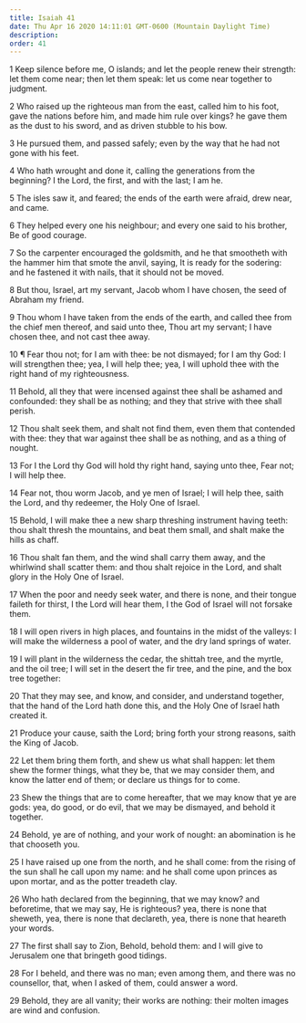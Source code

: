 ```yaml
---
title: Isaiah 41
date: Thu Apr 16 2020 14:11:01 GMT-0600 (Mountain Daylight Time)
description: 
order: 41
---
```


<p>
  1 Keep silence before me, O islands; and let the people renew their strength:
  let them come near; then let them speak: let us come near together to
  judgment.
</p>
<p>
  2 Who raised up the righteous man from the east, called him to his foot, gave
  the nations before him, and made him rule over kings? he gave them as the dust
  to his sword, and as driven stubble to his bow.
</p>
<p>
  3 He pursued them, and passed safely; even by the way that he had not gone
  with his feet.
</p>
<p>
  4 Who hath wrought and done it, calling the generations from the beginning? I
  the Lord, the first, and with the last; I am he.
</p>
<p>
  5 The isles saw it, and feared; the ends of the earth were afraid, drew near,
  and came.
</p>
<p>
  6 They helped every one his neighbour; and every one said to his brother, Be
  of good courage.
</p>
<p>
  7 So the carpenter encouraged the goldsmith, and he that smootheth with the
  hammer him that smote the anvil, saying, It is ready for the sodering: and he
  fastened it with nails, that it should not be moved.
</p>
<p>
  8 But thou, Israel, art my servant, Jacob whom I have chosen, the seed of
  Abraham my friend.
</p>
<p>
  9 Thou whom I have taken from the ends of the earth, and called thee from the
  chief men thereof, and said unto thee, Thou art my servant; I have chosen
  thee, and not cast thee away.
</p>
<p>
  10 &#xB6; Fear thou not; for I am with thee: be not dismayed; for I am thy
  God: I will strengthen thee; yea, I will help thee; yea, I will uphold thee
  with the right hand of my righteousness.
</p>
<p>
  11 Behold, all they that were incensed against thee shall be ashamed and
  confounded: they shall be as nothing; and they that strive with thee shall
  perish.
</p>
<p>
  12 Thou shalt seek them, and shalt not find them, even them that contended
  with thee: they that war against thee shall be as nothing, and as a thing of
  nought.
</p>
<p>
  13 For I the Lord thy God will hold thy right hand, saying unto thee, Fear
  not; I will help thee.
</p>
<p>
  14 Fear not, thou worm Jacob, and ye men of Israel; I will help thee, saith
  the Lord, and thy redeemer, the Holy One of Israel.
</p>
<p>
  15 Behold, I will make thee a new sharp threshing instrument having teeth:
  thou shalt thresh the mountains, and beat them small, and shalt make the hills
  as chaff.
</p>
<p>
  16 Thou shalt fan them, and the wind shall carry them away, and the whirlwind
  shall scatter them: and thou shalt rejoice in the Lord, and shalt glory in the
  Holy One of Israel.
</p>
<p>
  17 When the poor and needy seek water, and there is none, and their tongue
  faileth for thirst, I the Lord will hear them, I the God of Israel will not
  forsake them.
</p>
<p>
  18 I will open rivers in high places, and fountains in the midst of the
  valleys: I will make the wilderness a pool of water, and the dry land springs
  of water.
</p>
<p>
  19 I will plant in the wilderness the cedar, the shittah tree, and the myrtle,
  and the oil tree; I will set in the desert the fir tree, and the pine, and the
  box tree together:
</p>
<p>
  20 That they may see, and know, and consider, and understand together, that
  the hand of the Lord hath done this, and the Holy One of Israel hath created
  it.
</p>
<p>
  21 Produce your cause, saith the Lord; bring forth your strong reasons, saith
  the King of Jacob.
</p>
<p>
  22 Let them bring them forth, and shew us what shall happen: let them shew the
  former things, what they be, that we may consider them, and know the latter
  end of them; or declare us things for to come.
</p>
<p>
  23 Shew the things that are to come hereafter, that we may know that ye are
  gods: yea, do good, or do evil, that we may be dismayed, and behold it
  together.
</p>
<p>
  24 Behold, ye are of nothing, and your work of nought: an abomination is he
  that chooseth you.
</p>
<p>
  25 I have raised up one from the north, and he shall come: from the rising of
  the sun shall he call upon my name: and he shall come upon princes as upon
  mortar, and as the potter treadeth clay.
</p>
<p>
  26 Who hath declared from the beginning, that we may know? and beforetime,
  that we may say, He is righteous? yea, there is none that sheweth, yea, there
  is none that declareth, yea, there is none that heareth your words.
</p>
<p>
  27 The first shall say to Zion, Behold, behold them: and I will give to
  Jerusalem one that bringeth good tidings.
</p>
<p>
  28 For I beheld, and there was no man; even among them, and there was no
  counsellor, that, when I asked of them, could answer a word.
</p>
<p>
  29 Behold, they are all vanity; their works are nothing: their molten images
  are wind and confusion.
</p>
